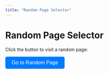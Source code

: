 ```yaml
---
title: "Random Page Selector"
---
```


# Random Page Selector

Click the button to visit a random page:

<button id="random-button">Go to Random Page</button>

<style>
  #random-button {
    padding: 10px 20px;
    background-color: #007bff;
    color: white;
    border: none;
    border-radius: 5px;
    cursor: pointer;
    font-size: 16px;
  }

  #random-button:hover {
    background-color: #0056b3;
  }
</style>

<script>
  document.getElementById('random-button').onclick = function() {
    // Generate a random number between 1 and 100
    const randomNumber = Math.floor(Math.random() * 100) + 1;

    // Construct the URL for the random page
    const randomPageUrl = `/website/random/${randomNumber}/`;

    // Redirect to the random page
    window.location.href = randomPageUrl;
  };
</script>
